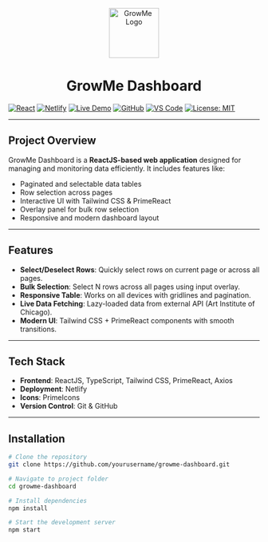 <p align="center">
  <img src="/logo.png" alt="GrowMe Logo" width="100" />
</p>

<h1 align="center">GrowMe Dashboard</h1>


 [![React](https://img.shields.io/badge/React-18.2.0-blue?logo=react&logoColor=white)](https://reactjs.org/) 
[![Netlify](https://img.shields.io/badge/Deploy-Netlify-green?logo=netlify&logoColor=white)](https://app.netlify.com/) 
[![Live Demo](https://img.shields.io/badge/Live-Demo-brightgreen?logo=google-chrome&logoColor=white)](https://growme-dashboard.netlify.app/) 
[![GitHub](https://img.shields.io/badge/GitHub-Repository-181717?logo=github&logoColor=white)](https://github.com/yourusername/growme-dashboard) 
[![VS Code](https://img.shields.io/badge/VS%20Code-Editor-0078d7?logo=visual-studio-code&logoColor=white)](https://code.visualstudio.com/) 
[![License: MIT](https://img.shields.io/badge/License-MIT-yellow.svg)](https://opensource.org/licenses/MIT)



---

## Project Overview

GrowMe Dashboard is a **ReactJS-based web application** designed for managing and monitoring data efficiently. It includes features like:

- Paginated and selectable data tables
- Row selection across pages
- Interactive UI with Tailwind CSS & PrimeReact
- Overlay panel for bulk row selection
- Responsive and modern dashboard layout

---

## Features

- **Select/Deselect Rows**: Quickly select rows on current page or across all pages.
- **Bulk Selection**: Select N rows across all pages using input overlay.
- **Responsive Table**: Works on all devices with gridlines and pagination.
- **Live Data Fetching**: Lazy-loaded data from external API (Art Institute of Chicago).
- **Modern UI**: Tailwind CSS + PrimeReact components with smooth transitions.

---

## Tech Stack

- **Frontend**: ReactJS, TypeScript, Tailwind CSS, PrimeReact, Axios
- **Deployment**: Netlify
- **Icons**: PrimeIcons
- **Version Control**: Git & GitHub

---

## Installation

```bash
# Clone the repository
git clone https://github.com/yourusername/growme-dashboard.git

# Navigate to project folder
cd growme-dashboard

# Install dependencies
npm install

# Start the development server
npm start
